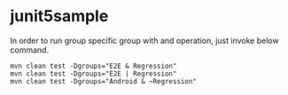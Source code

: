 # junit5sample

In order to run group specific group with and operation, just invoke below command.

``` 
mvn clean test -Dgroups="E2E & Regression" 
mvn clean test -Dgroups="E2E | Regression"
mvn clean test -Dgroups="Android & ~Regression"
```
